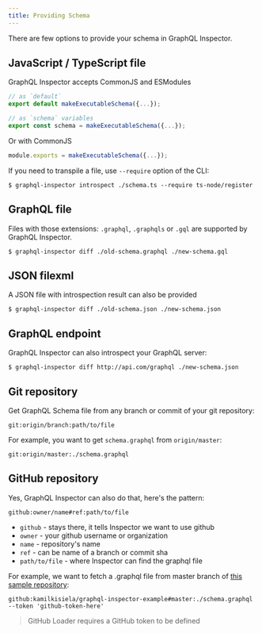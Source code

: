 ```yaml
---
title: Providing Schema
---
```


There are few options to provide your schema in GraphQL Inspector.

## JavaScript / TypeScript file

GraphQL Inspector accepts CommonJS and ESModules

```typescript
// as `default`
export default makeExecutableSchema({...});

// as `schema` variables
export const schema = makeExecutableSchema({...});
```

Or with CommonJS

```javascript
module.exports = makeExecutableSchema({...});
```

If you need to transpile a file, use `--require` option of the CLI:

    $ graphql-inspector introspect ./schema.ts --require ts-node/register

## GraphQL file

Files with those extensions: `.graphql`, `.graphqls` or `.gql` are supported by GraphQL Inspector.

    $ graphql-inspector diff ./old-schema.graphql ./new-schema.gql

## JSON filexml

A JSON file with introspection result can also be provided

    $ graphql-inspector diff ./old-schema.json ./new-schema.json

## GraphQL endpoint

GraphQL Inspector can also introspect your GraphQL server:

    $ graphql-inspector diff http://api.com/graphql ./new-schema.json

## Git repository

Get GraphQL Schema file from any branch or commit of your git repository:

    git:origin/branch:path/to/file

For example, you want to get `schema.graphql` from `origin/master`:

    git:origin/master:./schema.graphql

## GitHub repository

Yes, GraphQL Inspector can also do that, here's the pattern:

    github:owner/name#ref:path/to/file

- `github` - stays there, it tells Inspector we want to use github
- `owner` - your github username or organization
- `name` - repository's name
- `ref` - can be name of a branch or commit sha
- `path/to/file` - where Inspector can find the graphql file

For example, we want to fetch a .graphql file from master branch of [this sample repository](https://github.com/kamilkisiela/graphql-inspector-example/blob/master/schema.graphql):

    github:kamilkisiela/graphql-inspector-example#master:./schema.graphql --token 'github-token-here'

> GitHub Loader requires a GitHub token to be defined

